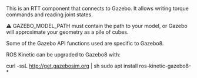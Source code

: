 This is an RTT component that connects to Gazebo.
It allows writing torque commands and reading joint states.

:warning: GAZEBO_MODEL_PATH must contain the path to your model, or Gazebo will approximate your geometry as a pile of cubes.

Some of the Gazebo API functions used are specific to Gazebo8.

ROS Kinetic can be upgraded to Gazebo8 with: 

curl -ssL http://get.gazebosim.org | sh
sudo apt install ros-kinetic-gazebo8-*









